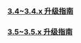 
### [3.4~3.4.x 升级指南](./3.4-upgrade-to-3.6-guide.md)

### [3.5~3.5.x 升级指南](./3.5-upgrade-to-3.6-guide.md)
    